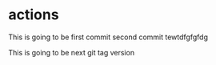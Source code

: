 # actions

This is going to be first commit
second commit
tewtdfgfgfdg

This is going to be next git tag version
